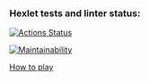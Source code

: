 ### Hexlet tests and linter status:
[![Actions Status](https://github.com/skullikk/python-project-49/workflows/hexlet-check/badge.svg)](https://github.com/skullikk/python-project-49/actions)

[![Maintainability](https://api.codeclimate.com/v1/badges/b74a577bc9ecb959a3ca/maintainability)](https://codeclimate.com/github/skullikk/python-project-49/maintainability)


[How to play](https://asciinema.org/a/U5RJwVKnpePCzpVjkBgYNjOQw)
